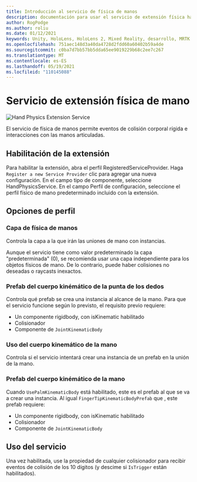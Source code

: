 ```yaml
---
title: Introducción al servicio de física de manos
description: documentación para usar el servicio de extensión física hand en MRTK
author: RogPodge
ms.author: roliu
ms.date: 01/12/2021
keywords: Unity, HoloLens, HoloLens 2, Mixed Reality, desarrollo, MRTK
ms.openlocfilehash: 751aec148d3a40da4728d2fdd60a60402b59a4de
ms.sourcegitcommit: c0ba7d7bb57bb5dda65ee9019229b68c2ee7c267
ms.translationtype: MT
ms.contentlocale: es-ES
ms.lasthandoff: 05/19/2021
ms.locfileid: "110145088"
---
```

# <a name="hand-physics-extension-service"></a>Servicio de extensión física de mano

![Hand Physics Extension Service](../images/hand-physics/MRTK_UX_HandPhysics_Main.jpg)

El servicio de física de manos permite eventos de colisión corporal rígida e interacciones con las manos articuladas.

## <a name="enabling-the-extension"></a>Habilitación de la extensión

Para habilitar la extensión, abra el perfil RegisteredServiceProvider. Haga `Register a new Service Provider` clic para agregar una nueva configuración. En el campo tipo de componente, seleccione HandPhysicsService. En el campo Perfil de configuración, seleccione el perfil físico de mano predeterminado incluido con la extensión.

## <a name="profile-options"></a>Opciones de perfil

### <a name="hand-physics-layer"></a>Capa de física de manos

Controla la capa a la que irán las uniones de mano con instancias.

Aunque el servicio tiene como valor predeterminado la capa "predeterminada" (0), se recomienda usar una capa independiente para los objetos físicos de mano. De lo contrario, puede haber colisiones no deseadas o raycasts inexactos.

### <a name="finger-tip-kinematic-body-prefab"></a>Prefab del cuerpo kinémático de la punta de los dedos

Controla qué prefab se crea una instancia al alcance de la mano. Para que el servicio funcione según lo previsto, el requisito previo requiere:

- Un componente rigidbody, con isKinematic habilitado
- Colisionador
- Componente de `JointKinematicBody`

### <a name="use-palm-kinematic-body"></a>Uso del cuerpo kinemático de la mano

Controla si el servicio intentará crear una instancia de un prefab en la unión de la mano.

### <a name="palm-kinematic-body-prefab"></a>Prefab del cuerpo kinémático de la mano

Cuando `UsePalmKinematicBody` está habilitado, este es el prefab al que se va a crear una instancia. Al igual `FingerTipKinematicBodyPrefab` que , este prefab requiere:

- Un componente rigidbody, con isKinematic habilitado
- Colisionador
- Componente de `JointKinematicBody`

## <a name="how-to-use-the-service"></a>Uso del servicio

Una vez habilitada, use la propiedad de cualquier colisionador para recibir eventos de colisión de los 10 dígitos (y descime si `IsTrigger` están habilitados).
